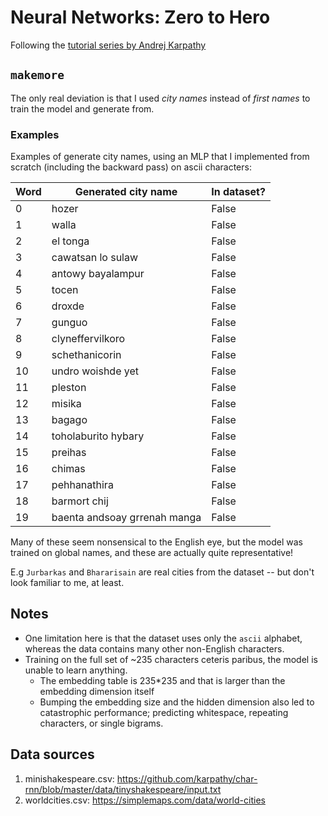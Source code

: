 # Neural Networks: Zero to Hero

Following the [tutorial series by Andrej Karpathy](https://www.youtube.com/playlist?list=PLAqhIrjkxbuWI23v9cThsA9GvCAUhRvKZ)

## `makemore`

The only real deviation is that I used *city names* instead of *first names* to train the model and generate from.

### Examples

Examples of generate city names, using an MLP that I implemented from scratch (including the backward pass) on ascii characters:

| Word | Generated city name          | In dataset? |
| ---- | ---------------------------- | ----------- |
| 0    | hozer                        | False       |
| 1    | walla                        | False       |
| 2    | el tonga                     | False       |
| 3    | cawatsan lo sulaw            | False       |
| 4    | antowy bayalampur            | False       |
| 5    | tocen                        | False       |
| 6    | droxde                       | False       |
| 7    | gunguo                       | False       |
| 8    | clyneffervilkoro             | False       |
| 9    | schethanicorin               | False       |
| 10   | undro woishde yet            | False       |
| 11   | pleston                      | False       |
| 12   | misika                       | False       |
| 13   | bagago                       | False       |
| 14   | toholaburito hybary          | False       |
| 15   | preihas                      | False       |
| 16   | chimas                       | False       |
| 17   | pehhanathira                 | False       |
| 18   | barmort chij                 | False       |
| 19   | baenta andsoay grrenah manga | False       |

Many of these seem nonsensical to the English eye, but the model was trained on global names, and these are actually quite representative!

E.g `Jurbarkas` and `Bhararisain` are real cities from the dataset -- but don't look familiar to me, at least.

## Notes

* One limitation here is  that the dataset uses only the `ascii` alphabet, whereas the data contains many other non-English characters.
* Training on the full set of ~235 characters ceteris paribus, the model is unable to learn anything.
  * The embedding table is 235*235 and that is larger than the embedding dimension itself
  * Bumping the embedding size and the hidden dimension also led to catastrophic performance; predicting whitespace, repeating characters, or single bigrams.

## Data sources

1. minishakespeare.csv: https://github.com/karpathy/char-rnn/blob/master/data/tinyshakespeare/input.txt
2. worldcities.csv: https://simplemaps.com/data/world-cities
